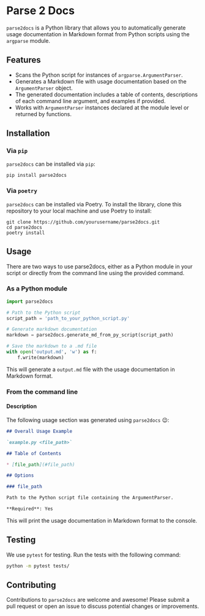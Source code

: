 # Parse 2 Docs

`parse2docs` is a Python library that allows you to automatically generate usage documentation in Markdown format from Python scripts using the `argparse` module.

## Features

* Scans the Python script for instances of `argparse.ArgumentParser`.
* Generates a Markdown file with usage documentation based on the `ArgumentParser` object.
* The generated documentation includes a table of contents, descriptions of each command line argument, and examples if provided.
* Works with `ArgumentParser` instances declared at the module level or returned by functions.

## Installation

### Via `pip`

`parse2docs` can be installed via `pip`:

```shell
pip install parse2docs
```

### Via `poetry`

`parse2docs` can be installed via Poetry. To install the library, clone this repository to your local machine and use Poetry to install:

```shell
git clone https://github.com/yourusername/parse2docs.git
cd parse2docs
poetry install
```

## Usage

There are two ways to use parse2docs, either as a Python module in your script or directly from the command line using the provided command.

### As a Python module

```python
import parse2docs

# Path to the Python script
script_path = 'path_to_your_python_script.py'

# Generate markdown documentation
markdown = parse2docs.generate_md_from_py_script(script_path)

# Save the markdown to a .md file
with open('output.md', 'w') as f:
    f.write(markdown)
```

This will generate a `output.md` file with the usage documentation in Markdown format.

### From the command line

#### Description

The following usage section was generated using `parse2docs` 😉:

```md
## Overall Usage Example

`example.py <file_path>`

## Table of Contents

* [file_path](#file_path)

## Options

### file_path

Path to the Python script file containing the ArgumentParser.

**Required**: Yes
```

This will print the usage documentation in Markdown format to the console.

## Testing

We use `pytest` for testing. Run the tests with the following command:

```bash
python -m pytest tests/
```

## Contributing

Contributions to `parse2docs` are welcome and awesome! Please submit a pull request or open an issue to discuss potential changes or improvements.
